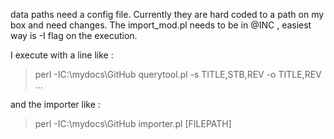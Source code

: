 data paths need a config file. Currently they are hard coded to a path on my box and need changes.
The import_mod.pl needs to be in @INC , easiest way is -I flag on the execution. 

I execute with a line like :
>perl -IC:\mydocs\GitHub querytool.pl -s TITLE,STB,REV -o TITLE,REV ...

and the importer like :
>perl -IC:\mydocs\GitHub importer.pl [FILEPATH]
